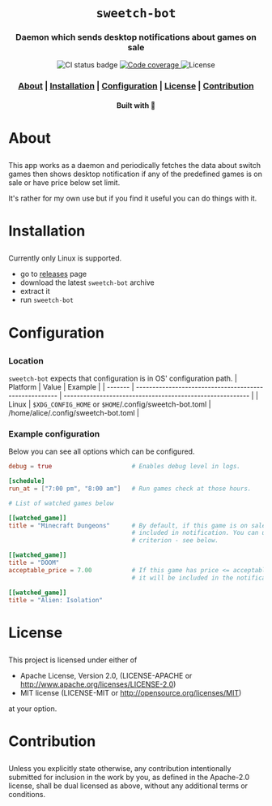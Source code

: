 <div align="center">

  <h1><code>sweetch-bot</code></h1>

  <h3>
    <strong>Daemon which sends desktop notifications about games on sale</strong>
  </h3>

  <p>
    <img src="https://img.shields.io/github/workflow/status/devzbysiu/sweetch-bot/ci?style=for-the-badge" alt="CI status badge" />
    <a href="https://codecov.io/gh/devzbysiu/sweetch-bot">
      <img src="https://img.shields.io/codecov/c/github/devzbysiu/sweetch-bot?style=for-the-badge&token=f2339b3de9e44be0a902458a669c1160" alt="Code coverage"/>
    </a>
    <img src="https://img.shields.io/badge/license-MIT%2FAPACHE--2.0-blue?style=for-the-badge" alt="License"/>
  </p>

  <h3>
    <a href="#about">About</a>
    <span> | </span>
    <a href="#installation">Installation</a>
    <span> | </span>
    <a href="#configuration">Configuration</a>
    <span> | </span>
    <a href="#license">License</a>
    <span> | </span>
    <a href="#contribution">Contribution</a>
  </h3>

  <sub><h4>Built with 🦀</h4></sub>
</div>

# <p id="about">About</p>

This app works as a daemon and periodically fetches the data about switch games then shows desktop
notification if any of the predefined games is on sale or have price below set limit.

It's rather for my own use but if you find it useful you can do things with it.

# <p id="installation">Installation</p>

Currently only Linux is supported.
- go to [releases](https://github.com/devzbysiu/sweetch-bot/releases) page
- download the latest `sweetch-bot` archive
- extract it
- run `sweetch-bot`

# <p id="configuration">Configuration</p>

### Location
`sweetch-bot` expects that configuration is in OS' configuration path.
| Platform | Value                                                  | Example                                                   |
| -------  | ------------------------------------------------------ | --------------------------------------------------------- |
| Linux    | `$XDG_CONFIG_HOME` or `$HOME`/.config/sweetch-bot.toml | /home/alice/.config/sweetch-bot.toml                      |

### Example configuration
Below you can see all options which can be configured.
```toml
debug = true                      # Enables debug level in logs.

[schedule]
run_at = ["7:00 pm", "8:00 am"]   # Run games check at those hours.

# List of watched games below

[[watched_game]]
title = "Minecraft Dungeons"      # By default, if this game is on sale, it will be
                                  # included in notification. You can use price 
                                  # criterion - see below.

[[watched_game]]
title = "DOOM"
acceptable_price = 7.00           # If this game has price <= acceptable_price, then
                                  # it will be included in the notification.

[[watched_game]]
title = "Alien: Isolation"
```

# <p id="license">License</p>

This project is licensed under either of

- Apache License, Version 2.0, (LICENSE-APACHE or http://www.apache.org/licenses/LICENSE-2.0)
- MIT license (LICENSE-MIT or http://opensource.org/licenses/MIT)

at your option.

# <p id="contribution">Contribution</p>


Unless you explicitly state otherwise, any contribution intentionally submitted for inclusion in the work by you, as defined in the Apache-2.0 license, shall be dual licensed as above, without any additional terms or conditions.

